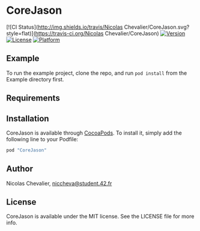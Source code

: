 # CoreJason

[![CI Status](http://img.shields.io/travis/Nicolas Chevalier/CoreJason.svg?style=flat)](https://travis-ci.org/Nicolas Chevalier/CoreJason)
[![Version](https://img.shields.io/cocoapods/v/CoreJason.svg?style=flat)](http://cocoapods.org/pods/CoreJason)
[![License](https://img.shields.io/cocoapods/l/CoreJason.svg?style=flat)](http://cocoapods.org/pods/CoreJason)
[![Platform](https://img.shields.io/cocoapods/p/CoreJason.svg?style=flat)](http://cocoapods.org/pods/CoreJason)

## Example

To run the example project, clone the repo, and run `pod install` from the Example directory first.

## Requirements

## Installation

CoreJason is available through [CocoaPods](http://cocoapods.org). To install
it, simply add the following line to your Podfile:

```ruby
pod "CoreJason"
```

## Author

Nicolas Chevalier, niccheva@student.42.fr

## License

CoreJason is available under the MIT license. See the LICENSE file for more info.
